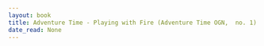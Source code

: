 ```yaml
---
layout: book
title: Adventure Time - Playing with Fire (Adventure Time OGN,  no. 1)
date_read: None
---
```


